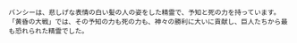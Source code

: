     バンシーは、悲しげな表情の白い髪の人の姿をした精霊で、予知と死の力を持っています。
    「黄昏の大戦」では、その予知の力も死の力も、神々の勝利に大いに貢献し、巨人たちから最も恐れられた精霊でした。
